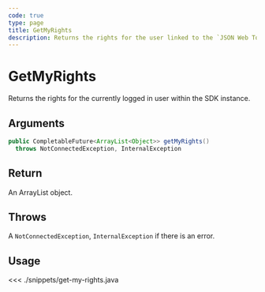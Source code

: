 ```yaml
---
code: true
type: page
title: GetMyRights
description: Returns the rights for the user linked to the `JSON Web Token`.
---
```


# GetMyRights

Returns the rights for the currently logged in user within the SDK instance.

## Arguments

```java
public CompletableFuture<ArrayList<Object>> getMyRights()
  throws NotConnectedException, InternalException
```

## Return

An ArrayList object.

## Throws

A `NotConnectedException`, `InternalException` if there is an error.

## Usage

<<< ./snippets/get-my-rights.java
